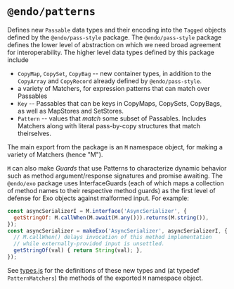 # `@endo/patterns`

Defines new `Passable` data types and their encoding into the `Tagged` objects defined by the `@endo/pass-style` package. The `@endo/pass-style` package defines the lower level of abstraction on which we need broad agreement for interoperability. The higher level data types defined by this package include
   - `CopyMap`, `CopySet`, `CopyBag` -- new container types, in addition to the `CopyArray` and `CopyRecord` already defined by `@endo/pass-style`.
   - a variety of Matchers, for expression patterns that can match over Passables
   - `Key` -- Passables that can be keys in CopyMaps, CopySets, CopyBags, as well as MapStores and SetStores.
   - `Pattern` -- values that *match* some subset of Passables. Includes Matchers along with literal pass-by-copy structures that match theirselves.

The main export from the package is an `M` namespace object, for making a variety of Matchers (hence "M").

`M` can also make _Guards_ that use Patterns to characterize dynamic behavior such as method argument/response signatures and promise awaiting. The `@endo/exo` package uses InterfaceGuards (each of which maps a collection of method names to their respective method guards) as the first level of defense for Exo objects against malformed input. For example:
```js
const asyncSerializerI = M.interface('AsyncSerializer', {
  getStringOf: M.callWhen(M.await(M.any())).returns(M.string()),
});
const asyncSerializer = makeExo('AsyncSerializer', asyncSerializerI, {
  // M.callWhen() delays invocation of this method implementation
  // while externally-provided input is unsettled.
  getStringOf(val) { return String(val); },
});
```

See [types.js](./src/types.js) for the definitions of these new types and (at typedef `PatternMatchers`) the methods of the exported `M` namespace object.
